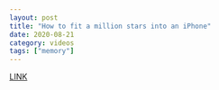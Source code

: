 ```yaml
---
layout: post
title: "How to fit a million stars into an iPhone"
date: 2020-08-21
category: videos
tags: ["memory"]
---
```

[LINK](https://www.youtube.com/watch?v=51PJjrh9yTA)